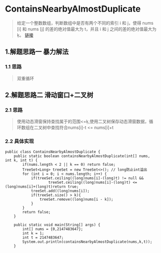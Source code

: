 # ContainsNearbyAlmostDuplicate 
> 给定一个整数数组，判断数组中是否有两个不同的索引 i 和 j，使得 nums [i] 和 nums [j] 的差的绝对值最大为 t，并且 i 和 j 之间的差的绝对值最大为 ķ。
[链接](https://leetcode-cn.com/problems/contains-duplicate-iii/)
## 1.解题思路一 暴力解法
### 1.1 思路
> 双重循环
## 2.解题思路二 滑动窗口+二叉树
### 2.1 思路
> 使用动态滑窗保持查找属于的范围<=ķ,使用二叉树保存动态滑窗数据，循环数组在二叉树中查找符合nums[i]-t <= nums[i]+t
### 2.2 具体实现
```
public class ContainsNearbyAlmostDuplicate {
    public static boolean containsNearbyAlmostDuplicate(int[] nums, int k, int t) {
        if(nums.length < 2 || k == 0) return false;
        TreeSet<Long> treeSet = new TreeSet<>(); // long防止int溢出
        for (int i = 0; i < nums.length; i++) {
            if(treeSet.ceiling((long)nums[i]-(long)t) != null &&
                    treeSet.ceiling((long)nums[i]-(long)t) <= (long)nums[i]+(long)t)return true;
            treeSet.add((long)nums[i]);
            if(treeSet.size() > k){
                treeSet.remove((long)nums[i - k]);
            }
        }
        return false;
    }

    public static void main(String[] args) {
        int[] nums = {0,2147483647};
        int k = 1;
        int t = 2147483647;
        System.out.println(containsNearbyAlmostDuplicate(nums,k,t));
    }
```